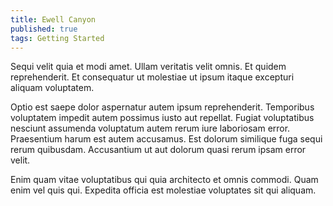 ```yaml
---
title: Ewell Canyon
published: true
tags: Getting Started
---
```


Sequi velit quia et modi amet. Ullam veritatis velit omnis. Et quidem reprehenderit. Et consequatur ut molestiae ut ipsum itaque excepturi aliquam voluptatem.

Optio est saepe dolor aspernatur autem ipsum reprehenderit. Temporibus voluptatem impedit autem possimus iusto aut repellat. Fugiat voluptatibus nesciunt assumenda voluptatum autem rerum iure laboriosam error. Praesentium harum est autem accusamus. Est dolorum similique fuga sequi rerum quibusdam. Accusantium ut aut dolorum quasi rerum ipsam error velit.

Enim quam vitae voluptatibus qui quia architecto et omnis commodi. Quam enim vel quis qui. Expedita officia est molestiae voluptates sit qui aliquam.